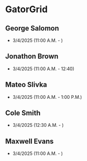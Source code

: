 # GatorGrid

## George Salomon
- 3/4/2025 (11:00 A.M. - )

## Jonathon Brown
- 3/4/2025 (11:00 A.M. - 12:40)
## Mateo Slivka
- 3/4/2025 (11:00 A.M. - 1:00 P.M.)
## Cole Smith
- 3/4/2025 (12:30 A.M. - )
## Maxwell Evans
- 3/4/2025 (11:00 A.M. - )
